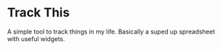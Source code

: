 # Track This
A simple tool to track things in my life. Basically a suped up spreadsheet with useful widgets.